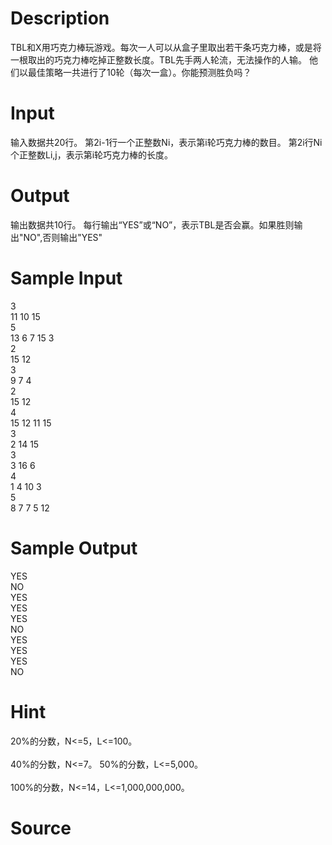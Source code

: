 
# Description

<div class="content"><p>TBL和X用巧克力棒玩游戏。每次一人可以从盒子里取出若干条巧克力棒，或是将一根取出的巧克力棒吃掉正整数长度。TBL先手两人轮流，无法操作的人输。 他们以最佳策略一共进行了10轮（每次一盒）。你能预测胜负吗？</p></div>

# Input

<div class="content"><p>输入数据共20行。 第2i-1行一个正整数Ni，表示第i轮巧克力棒的数目。 第2i行Ni个正整数Li,j，表示第i轮巧克力棒的长度。</p></div>

# Output

<div class="content"><p>输出数据共10行。 每行输出“YES”或“NO”，表示TBL是否会赢。如果胜则输出&#34;NO&#34;,否则输出&#34;YES&#34;</p></div>

# Sample Input

<div class="content"><span class="sampledata">3<br/>
11 10 15 <br/>
5<br/>
13 6 7 15 3 <br/>
2<br/>
15 12 <br/>
3<br/>
9 7 4 <br/>
2<br/>
15 12 <br/>
4<br/>
15 12 11 15 <br/>
3<br/>
2 14 15 <br/>
3<br/>
3 16 6 <br/>
4<br/>
1 4 10 3 <br/>
5<br/>
8 7 7 5 12 <br/>
</span></div>

# Sample Output

<div class="content"><span class="sampledata">YES<br/>
NO<br/>
YES<br/>
YES<br/>
YES<br/>
NO<br/>
YES<br/>
YES<br/>
YES<br/>
NO<br/>
</span></div>

# Hint

<div class="content"><p></p><p>20%的分数，N&lt;=5，L&lt;=100。<br/><br/>
40%的分数，N&lt;=7。 50%的分数，L&lt;=5,000。<br/><br/>
100%的分数，N&lt;=14，L&lt;=1,000,000,000。</p><p></p></div>

# Source

<div class="content"><p><a href="problemset.php?search="></a></p></div>


